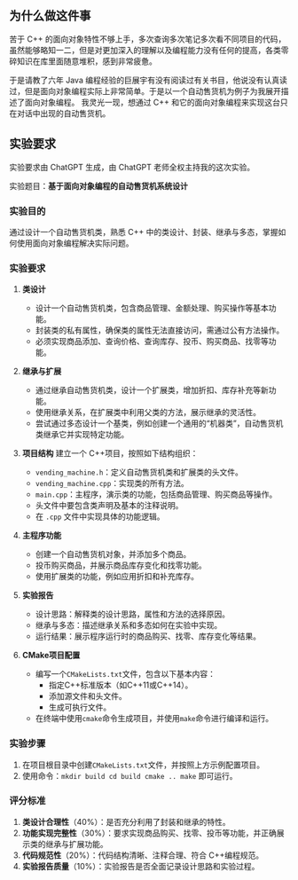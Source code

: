 ## 为什么做这件事
苦于 C++ 的面向对象特性不够上手，多次查询多次笔记多次看不同项目的代码，虽然能够略知一二，但是对更加深入的理解以及编程能力没有任何的提高，各类零碎知识在库里面随意堆积，感到非常疲惫。

于是请教了六年 Java 编程经验的巨展宇有没有阅读过有关书目，他说没有认真读过，但是面向对象编程实际上非常简单。于是以一个自动售货机为例子为我展开描述了面向对象编程。
我灵光一现，想通过 C++ 和它的面向对象编程来实现这台只在对话中出现的自动售货机。

## 实验要求
实验要求由 ChatGPT 生成，由 ChatGPT 老师全权主持我的这次实验。

实验题目：**基于面向对象编程的自动售货机系统设计**
### 实验目的
通过设计一个自动售货机类，熟悉 C++ 中的类设计、封装、继承与多态，掌握如何使用面向对象编程解决实际问题。

### 实验要求
1. **类设计**
	- 设计一个自动售货机类，包含商品管理、金额处理、购买操作等基本功能。
	- 封装类的私有属性，确保类的属性无法直接访问，需通过公有方法操作。
	- 必须实现商品添加、查询价格、查询库存、投币、购买商品、找零等功能。

2. **继承与扩展**
	- 通过继承自动售货机类，设计一个扩展类，增加折扣、库存补充等新功能。
	- 使用继承关系，在扩展类中利用父类的方法，展示继承的灵活性。
	- 尝试通过多态设计一个基类，例如创建一个通用的“机器类”，自动售货机类继承它并实现特定功能。

3. **项目结构**
	建立一个 C++项目，按照如下结构组织：
    - `vending_machine.h`：定义自动售货机类和扩展类的头文件。
    - `vending_machine.cpp`：实现类的所有方法。
    - `main.cpp`：主程序，演示类的功能，包括商品管理、购买商品等操作。
    - 头文件中要包含类声明及基本的注释说明。
    - 在 `.cpp` 文件中实现具体的功能逻辑。
  
4. **主程序功能**
	- 创建一个自动售货机对象，并添加多个商品。
	- 投币购买商品，并展示商品库存变化和找零功能。
	- 使用扩展类的功能，例如应用折扣和补充库存。

5. **实验报告**
	- 设计思路：解释类的设计思路，属性和方法的选择原因。
	- 继承与多态：描述继承关系和多态如何在实验中实现。
	- 运行结果：展示程序运行时的商品购买、找零、库存变化等结果。

6. **CMake项目配置**
    - 编写一个`CMakeLists.txt`文件，包含以下基本内容：
        - 指定C++标准版本（如C++11或C++14）。
        - 添加源文件和头文件。
        - 生成可执行文件。
    - 在终端中使用`cmake`命令生成项目，并使用`make`命令进行编译和运行。

### 实验步骤
1. 在项目根目录中创建`CMakeLists.txt`文件，并按照上方示例配置项目。
2. 使用命令：`mkdir build cd build cmake .. make` 即可运行。

### 评分标准
1. **类设计合理性**（40%）：是否充分利用了封装和继承的特性。
2. **功能实现完整性**（30%）：要求实现商品购买、找零、投币等功能，并正确展示类的继承与扩展功能。
3. **代码规范性**（20%）：代码结构清晰、注释合理、符合 C++编程规范。
4. **实验报告质量**（10%）：实验报告是否全面记录设计思路和实验过程。
